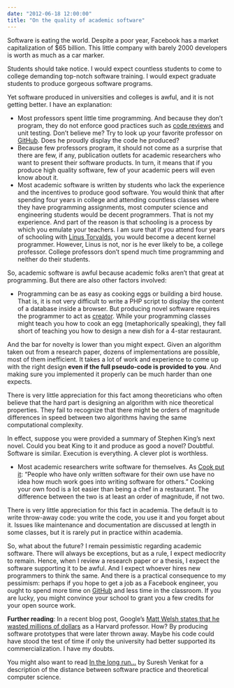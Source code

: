```yaml
---
date: "2012-06-18 12:00:00"
title: "On the quality of academic software"
---
```




Software is eating the world. Despite a poor year, Facebook has a market capitalization of $65 billion. This little company with barely 2000 developers is worth as much as a car marker.

Students should take notice. I would expect countless students to come to college demanding top-notch software training. I would expect graduate students to produce gorgeous software programs.

Yet software produced in universities and colleges is awful, and it is not getting better. I have an explanation:

- Most professors spent little time programming. And because they don&rsquo;t program, they do not enforce good practices such as [code reviews](https://plus.google.com/+PhilippeBeaudoin/posts/QhaqUF7N7My) and unit testing. Don&rsquo;t believe me? Try to look up your favorite professor on [GitHub](https://github.com/). Does he proudly display the code he produced? 
- Because few professors program, it should not come as a surprise that there are few, if any, publication outlets for academic researchers who want to present their software products. In turn, it means that if you produce high quality software, few of your academic peers will even know about it.
- Most academic software is written by students who lack the experience and the incentives to produce good software. You would think that after spending four years in college and attending countless classes where they have programming assignments, most computer science and engineering students would be decent programmers. That is not my experience. And part of the reason is that schooling is a process by which you emulate your teachers. I am sure that if you attend four years of schooling with [Linus Torvalds](https://en.wikipedia.org/wiki/Linus_Torvalds), you would become a decent kernel programmer. However, Linus is not, nor is he ever likely to be, a college professor. College professors don&rsquo;t spend much time programming and neither do their students. 


So, academic software is awful because academic folks aren&rsquo;t that great at programming. But there are also other factors involved:

- Programming can be as easy as cooking eggs or building a bird house. That is, it is not very difficult to write a PHP script to display the content of a database inside a browser. But producing novel software requires the programmer to act as [creator](https://www.nczonline.net/blog/2012/06/12/the-care-and-feeding-of-software-engineers-or-why-engineers-are-grumpy/). While your programming classes might teach you how to cook an egg (metaphorically speaking), they fall short of teaching you how to design a new dish for a 4-star restaurant.

And the bar for novelty is lower than you might expect. Given an algorithm taken out from a research paper, dozens of implementations are possible, most of them inefficient. It takes a lot of work and experience to come up with the right design __even if the full pseudo-code is provided to you__. And making sure you implemented it properly can be much harder than one expects. 

There is very little appreciation for this fact among theoreticians who often believe that the hard part is designing an algorithm with nice theoretical properties. They fail to recognize that there might be orders of magnitude differences in speed between two algorithms having the same computational complexity.

In effect, suppose you were provided a summary of Stephen King&rsquo;s next novel. Could you beat King to it and produce as good a novel? Doubtful. Software is similar. Execution is everything. A clever plot is worthless.
- Most academic researchers write software for themselves. As [Cook put it](http://www.johndcook.com/blog/2012/05/30/writing-software-for-someone-else/): &ldquo;People who have only written software for their own use have no idea how much work goes into writing software for others.&rdquo; Cooking your own food is a lot easier than being a chef in a restaurant. The difference between the two is at least an order of magnitude, if not two.

There is very little appreciation for this fact in academia. The default is to write throw-away code: you write the code, you use it and you forget about it. Issues like maintenance and documentation are discussed at length in some classes, but it is rarely put in practice within academia.


So, what about the future? I remain pessimistic regarding academic software. There will always be exceptions, but as a rule, I expect mediocrity to remain. Hence, when I review a research paper or a thesis, I expect the software supporting it to be awful. And I expect whoever hires new programmers to think the same. And there is a practical consequence to my pessimism: perhaps if you hope to get a job as a Facebook engineer, you ought to spend more time on [GitHub](https://github.com/) and less time in the classroom. If you are lucky, you might convince your school to grant you a few credits for your open source work.

__Further reading__: In a recent blog post, Google&rsquo;s [Matt Welsh states that he wasted millions of dollars](http://matt-welsh.blogspot.ca/2012/06/startup-university.html) as a Harvard professor. How? By producing software prototypes that were later thrown away. Maybe his code could have stood the test of time if only the university had better supported its commercialization. I have my doubts.

You might also want to read [In the long run&hellip;](http://blog.geomblog.org/2012/05/in-long-run.html) by Suresh Venkat for a description of the distance between software practice and theoretical computer science.

